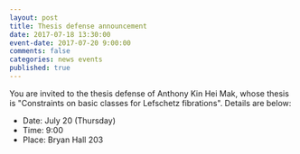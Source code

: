 ```yaml
---
layout: post
title: Thesis defense announcement
date: 2017-07-18 13:30:00
event-date: 2017-07-20 9:00:00
comments: false
categories: news events
published: true
---
```


You are invited to the thesis defense of Anthony Kin Hei Mak, whose thesis is "Constraints on basic classes for Lefschetz fibrations". Details are below:

- Date: July 20 (Thursday)
- Time: 9:00
- Place: Bryan Hall 203
